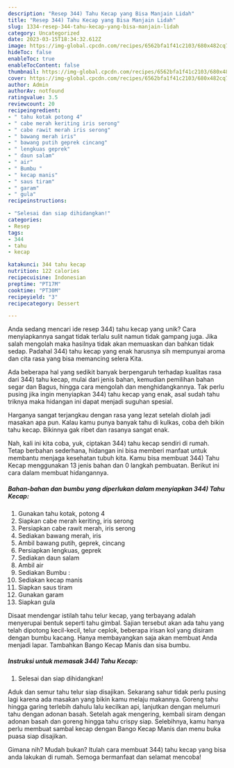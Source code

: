 ```yaml
---
description: "Resep 344) Tahu Kecap yang Bisa Manjain Lidah"
title: "Resep 344) Tahu Kecap yang Bisa Manjain Lidah"
slug: 1334-resep-344-tahu-kecap-yang-bisa-manjain-lidah
category: Uncategorized
date: 2023-03-15T18:34:32.612Z
image: https://img-global.cpcdn.com/recipes/6562bfa1f41c2103/680x482cq70/344-tahu-kecap-foto-resep-utama.jpg
hideToc: false
enableToc: true
enableTocContent: false
thumbnail: https://img-global.cpcdn.com/recipes/6562bfa1f41c2103/680x482cq70/344-tahu-kecap-foto-resep-utama.jpg
cover: https://img-global.cpcdn.com/recipes/6562bfa1f41c2103/680x482cq70/344-tahu-kecap-foto-resep-utama.jpg
author: Admin
authorAv: notfound
ratingvalue: 3.5
reviewcount: 20
recipeingredient:
- " tahu kotak potong 4"
- " cabe merah keriting iris serong"
- " cabe rawit merah iris serong"
- " bawang merah iris"
- " bawang putih geprek cincang"
- " lengkuas geprek"
- " daun salam"
- " air"
- " Bumbu "
- " kecap manis"
- " saus tiram"
- " garam"
- " gula"
recipeinstructions:

- "Selesai dan siap dihidangkan!"
categories:
- Resep
tags:
- 344
- tahu
- kecap

katakunci: 344 tahu kecap 
nutrition: 122 calories
recipecuisine: Indonesian
preptime: "PT17M"
cooktime: "PT30M"
recipeyield: "3"
recipecategory: Dessert

---
```





Anda sedang mencari ide resep 344) tahu kecap yang unik? Cara menyiapkannya sangat tidak terlalu sulit namun tidak gampang juga. Jika salah mengolah maka hasilnya tidak akan memuaskan dan bahkan tidak sedap. Padahal 344) tahu kecap yang enak harusnya sih mempunyai aroma dan cita rasa yang bisa memancing selera Kita.





Ada beberapa hal yang sedikit banyak berpengaruh terhadap kualitas rasa dari 344) tahu kecap, mulai dari jenis bahan, kemudian pemilihan bahan segar dan Bagus, hingga cara mengolah dan menghidangkannya. Tak perlu pusing jika ingin menyiapkan 344) tahu kecap yang enak,      asal sudah tahu triknya maka hidangan ini dapat menjadi suguhan spesial.














Harganya sangat terjangkau dengan rasa yang lezat setelah diolah jadi masakan apa pun. Kalau kamu punya banyak tahu di kulkas, coba deh bikin tahu kecap. Bikinnya gak ribet dan rasanya sangat enak.






Nah, kali ini kita coba, yuk, ciptakan 344) tahu kecap sendiri di rumah. Tetap berbahan sederhana, hidangan ini bisa memberi manfaat untuk membantu menjaga kesehatan tubuh kita. Kamu bisa membuat 344) Tahu Kecap menggunakan 13 jenis bahan dan 0 langkah pembuatan. Berikut ini cara dalam membuat hidangannya.

<!--inarticleads1-->

##### Bahan-bahan dan bumbu yang diperlukan dalam menyiapkan 344) Tahu Kecap:

1. Gunakan  tahu kotak, potong 4
1. Siapkan  cabe merah keriting, iris serong
1. Persiapkan  cabe rawit merah, iris serong
1. Sediakan  bawang merah, iris
1. Ambil  bawang putih, geprek, cincang
1. Persiapkan  lengkuas, geprek
1. Sediakan  daun salam
1. Ambil  air
1. Sediakan  Bumbu :
1. Sediakan  kecap manis
1. Siapkan  saus tiram
1. Gunakan  garam
1. Siapkan  gula


Disaat mendengar istilah tahu telur kecap, yang terbayang adalah menyerupai bentuk seperti tahu gimbal. Sajian tersebut akan ada tahu yang telah dipotong kecil-kecil, telur ceplok, beberapa irisan kol yang disiram dengan bumbu kacang. Hanya membayangkan saja akan membuat Anda menjadi lapar. Tambahkan Bango Kecap Manis dan sisa bumbu. 

<!--inarticleads2-->

##### Instruksi untuk memasak 344) Tahu Kecap:


1. Selesai dan siap dihidangkan!

Aduk dan semur tahu telur siap disajikan. Sekarang sahur tidak perlu pusing lagi karena ada masakan yang bikin kamu melaju makannya. Goreng tahu hingga garing terlebih dahulu lalu kecilkan api, lanjutkan dengan melumuri tahu dengan adonan basah. Setelah agak mengering, kembali siram dengan adonan basah dan goreng hingga tahu crispy siap. Selebihnya, kamu hanya perlu membuat sambal kecap dengan Bango Kecap Manis dan menu buka puasa siap disajikan. 

Gimana nih? Mudah bukan? Itulah cara membuat 344) tahu kecap yang bisa anda lakukan di rumah. Semoga bermanfaat dan selamat mencoba!
